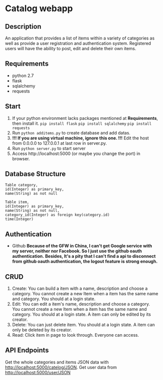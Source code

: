 # Catalog webapp
## Description
An application that provides a list of items within a variety of categories as well as provide a user registration and authentication system. Registered users will have the ability to post, edit and delete their own items.
## Requirements
- python 2.7
- flask
- sqlalchemy
- requests
## Start
1. If your python environment lacks packages mentioned at **Requirements**, then install it.
    `pip install flask`
    `pip install sqlalchemy`
    `pip install requests`
2. Run `python additems.py` to create database and add datas.
2. **!!! If you are using virtual machine, ignore this one. !!!**
    Edit the host from 0.0.0.0 to 127.0.0.1 at last row in server.py.
3. Run `python server.py` to start server
4. Access http://localhost:5000 (or maybe you change the port) in browser.
## Database Structure
    Table category,
    id(Integer) as primary_key,
    name(String) as not null

    Table item,
    id(Integer) as primary_key,
    name(String) as not null,
    category_id(Integer) as foreign key(category.id)
    time(Integer)
## Authentication
- Github
**Because of the GFW in China, I can't get Google service with my server, neither nor Facebook. So I just use the github oauth authentication.**
**Besides, It's a pity that I can't find a api to disconnect from github oauth authentication, the logout feature is strong enough.**
## CRUD
1. Create: 
    You can build a item with a name, description and choose a category.
    You cannot create a new Item when a item has the same name and category.
    You should at a login state.
2. Edit:
    You can edit a item's name, description and choose a category.
    You cannot create a new Item when a item has the same name and category.
    You should at a login state. A item can only be edited by its creator.
3. Delete:
    You can just delete item.
    You should at a login state. A item can only be deleted by its creator.
4. Read:
    Click item in page to look through.
    Everyone can access.
## API Endpoints
Get the whole categories and items JSON data with [http://localhost:5000/catelog/JSON](http://localhost:5000/catelog/JSON).
Get user data from 
[http://localhost:5000/user/JSON](http://localhost:5000/user/JSON)
    